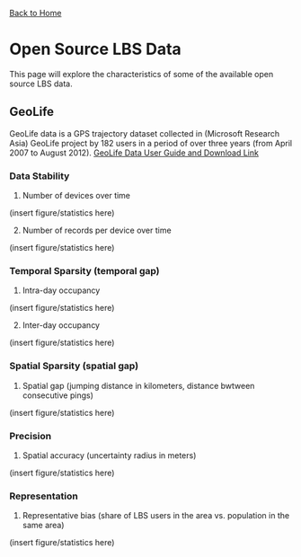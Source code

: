 
[Back to Home](README.md)

# Open Source LBS Data
This page will explore the characteristics of some of the available open source LBS data.

## GeoLife
GeoLife data is a GPS trajectory dataset collected in (Microsoft Research Asia) GeoLife project by 182 users in a period of over three years (from April 2007 to August 2012). [GeoLife Data User Guide and Download Link](https://www.microsoft.com/en-us/research/publication/geolife-gps-trajectory-dataset-user-guide/?msockid=0f4995297f3a650f12fc80447e91644b)

### Data Stability
1. Number of devices over time

(insert figure/statistics here)

2. Number of records per device over time

(insert figure/statistics here)

### Temporal Sparsity (temporal gap)
1. Intra-day occupancy

(insert figure/statistics here)

2. Inter-day occupancy

(insert figure/statistics here)

### Spatial Sparsity (spatial gap)
1. Spatial gap (jumping distance in kilometers, distance bwtween consecutive pings)

(insert figure/statistics here)

### Precision
1. Spatial accuracy (uncertainty radius in meters)

(insert figure/statistics here)

### Representation
1. Representative bias (share of LBS users in the area vs. population in the same area)

(insert figure/statistics here)

